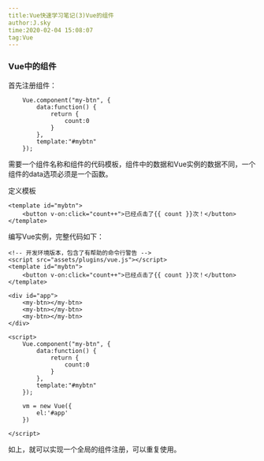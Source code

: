 ```yaml
---
title:Vue快速学习笔记(3)Vue的组件
author:J.sky
time:2020-02-04 15:08:07
tag:Vue
---
```


### Vue中的组件

首先注册组件：

        Vue.component("my-btn", {
            data:function() {
                return {
                    count:0
                }
            },
            template:"#mybtn"
        });

需要一个组件名称和组件的代码模板，组件中的数据和Vue实例的数据不同，一个组件的data选项必须是一个函数。

定义模板

    <template id="mybtn">
        <button v-on:click="count++">已经点击了{{ count }}次！</button>
    </template>

编写Vue实例，完整代码如下：


    <!-- 开发环境版本，包含了有帮助的命令行警告 -->
    <script src="assets/plugins/vue.js"></script>
    <template id="mybtn">
        <button v-on:click="count++">已经点击了{{ count }}次！</button>
    </template>

    <div id="app">
        <my-btn></my-btn>
        <my-btn></my-btn>
        <my-btn></my-btn>
    </div>

    <script>
        Vue.component("my-btn", {
            data:function() {
                return {
                    count:0
                }
            },
            template:"#mybtn"
        });

        vm = new Vue({
            el:'#app'
        })

    </script>

如上，就可以实现一个全局的组件注册，可以重复使用。
